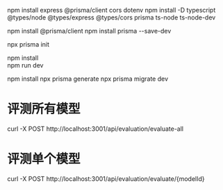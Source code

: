 


npm install express @prisma/client cors dotenv
npm install -D typescript @types/node @types/express @types/cors prisma ts-node ts-node-dev

npm install @prisma/client
npm install prisma --save-dev

npx prisma init


npm install  
npm run dev

npm install
npx prisma generate
npx prisma migrate dev


# 评测所有模型
curl -X POST http://localhost:3001/api/evaluation/evaluate-all
# 评测单个模型
curl -X POST http://localhost:3001/api/evaluation/evaluate/{modelId}
